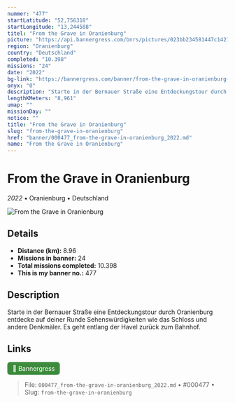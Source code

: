 ```yaml
---
nummer: "477"
startLatitude: "52,756318"
startLongitude: "13,244588"
titel: "From the Grave in Oranienburg"
picture: "https://api.bannergress.com/bnrs/pictures/023bb234581447c14213143dbc613c47"
region: "Oranienburg"
country: "Deutschland"
completed: "10.398"
missions: "24"
date: "2022"
bg-link: "https://bannergress.com/banner/from-the-grave-in-oranienburg-1694"
onyx: "0"
description: "Starte in der Bernauer Straße eine Entdeckungstour durch Oranienburg entdecke auf deiner Runde Sehenswürdigkeiten wie das Schloss und andere Denkmäler. Es geht entlang der Havel zurück zum Bahnhof."
lengthKMeters: "8,961"
umap: ""
missionDay: ""
notice: ""
title: "From the Grave in Oranienburg"
slug: "from-the-grave-in-oranienburg"
href: "banner/000477_from-the-grave-in-oranienburg_2022.md"
name: "From the Grave in Oranienburg"
---
```

# From the Grave in Oranienburg

*2022* • Oranienburg • Deutschland

![From the Grave in Oranienburg](https://api.bannergress.com/bnrs/pictures/023bb234581447c14213143dbc613c47)



## Details
- **Distance (km):** 8.96
- **Missions in banner:** 24
- **Total missions completed:** 10.398
- **This is my banner no.:** 477



## Description
Starte in der Bernauer Straße eine Entdeckungstour durch Oranienburg entdecke auf deiner Runde Sehenswürdigkeiten wie das Schloss und andere Denkmäler. Es geht entlang der Havel zurück zum Bahnhof.



## Links
<a href="https://bannergress.com/banner/from-the-grave-in-oranienburg-1694" target="_blank" style="display:inline-block;margin-right:8px;padding:6px 12px;background:#3c8b3c;color:#fff;text-decoration:none;border-radius:6px;">🔗 Bannergress</a>



> File: `000477_from-the-grave-in-oranienburg_2022.md`
> • #000477
> • Slug: `from-the-grave-in-oranienburg`
